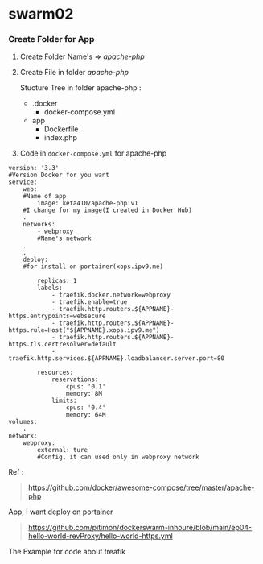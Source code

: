 # swarm02

### Create Folder for App
1. Create Folder Name's => *apache-php*
2. Create File in folder *apache-php*

    Stucture Tree in folder apache-php :    
    
    *  .docker
        * docker-compose.yml
    * app
        * Dockerfile
        * index.php


3. Code in  ```docker-compose.yml``` for apache-php 

```docker
version: '3.3'  
#Version Docker for you want
service: 
    web:    
    #Name of app
        image: keta410/apache-php:v1
    #I change for my image(I created in Docker Hub)
    .
    networks:
        - webproxy  
        #Name's network
    .
    .
    deploy:     
    #for install on portainer(xops.ipv9.me)
    
        replicas: 1
        labels:
            - traefik.docker.network=webproxy
            - traefik.enable=true
            - traefik.http.routers.${APPNAME}-https.entrypoints=websecure
            - traefik.http.routers.${APPNAME}-https.rule=Host("${APPNAME}.xops.ipv9.me")
            - traefik.http.routers.${APPNAME}-https.tls.certresolver=default
            - traefik.http.services.${APPNAME}.loadbalancer.server.port=80

        resources:
            reservations:
                cpus: '0.1'
                memory: 8M
            limits:
                cpus: '0.4'
                memory: 64M
volumes:
    .
network:
    webproxy:
        external: ture  
        #Config, it can used only in webproxy network

``` 


Ref : 
>https://github.com/docker/awesome-compose/tree/master/apache-php  

App, I want deploy on portainer

>https://github.com/pitimon/dockerswarm-inhoure/blob/main/ep04-hello-world-revProxy/hello-world-https.yml 

The Example for code about treafik